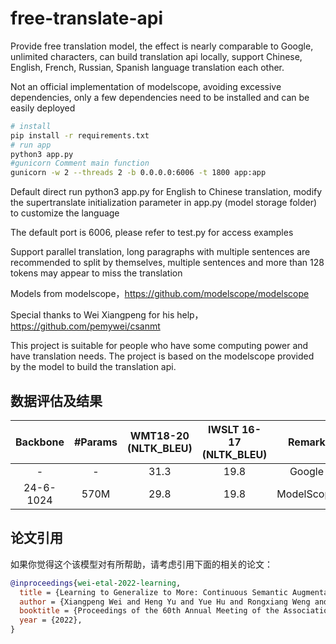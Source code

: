 # free-translate-api

Provide free translation model, the effect is nearly comparable to Google, unlimited characters, can build translation api locally, support Chinese, English, French, Russian, Spanish language translation each other.

Not an official implementation of modelscope, avoiding excessive dependencies, only a few dependencies need to be installed and can be easily deployed

```bash
# install
pip install -r requirements.txt
# run app
python3 app.py
#gunicorn Comment main function
gunicorn -w 2 --threads 2 -b 0.0.0.0:6006 -t 1800 app:app

```

Default direct run python3 app.py for English to Chinese translation, modify the supertranslate initialization parameter in app.py (model storage folder) to customize the language

The default port is 6006, please refer to test.py for access examples

Support parallel translation, long paragraphs with multiple sentences are recommended to split by themselves, multiple sentences and more than 128 tokens may appear to miss the translation


Models from modelscope，https://github.com/modelscope/modelscope

Special thanks to Wei Xiangpeng for his help，https://github.com/pemywei/csanmt

This project is suitable for people who have some computing power and have translation needs. The project is based on the modelscope provided by the model to build the translation api.

## 数据评估及结果
|  Backbone |#Params|  WMT18-20 (NLTK_BLEU)| IWSLT 16-17 (NLTK_BLEU) |    Remark   |
|:---------:|:-----:|:--------------------:|:-----------------------:|:-----------:|
|     -     |   -   |         31.3         |          19.8           |    Google   |
| 24-6-1024 | 570M  |         29.8         |          19.8           |  ModelScope |


## 论文引用
如果你觉得这个该模型对有所帮助，请考虑引用下面的相关的论文：
``` bibtex
@inproceedings{wei-etal-2022-learning,
  title = {Learning to Generalize to More: Continuous Semantic Augmentation for Neural Machine Translation},
  author = {Xiangpeng Wei and Heng Yu and Yue Hu and Rongxiang Weng and Weihua Luo and Rong Jin},
  booktitle = {Proceedings of the 60th Annual Meeting of the Association for Computational Linguistics, ACL 2022},
  year = {2022},
}
```